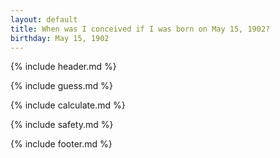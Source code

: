 ```yaml
---
layout: default
title: When was I conceived if I was born on May 15, 1902?
birthday: May 15, 1902
---
```


{% include header.md %}

{% include guess.md %}

{% include calculate.md %}

{% include safety.md %}

{% include footer.md %}



